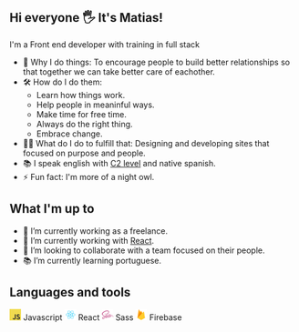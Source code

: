 ## Hi everyone 🖐 It's Matias!
I'm a Front end developer with training in full stack
- 🧠 Why I do things: To encourage people to build better relationships so that together we can take better care of eachother.
- 🛠 How do I do them:
    - Learn how things work.
    - Help people in meaninful ways.
    - Make time for free time.
    - Always do the right thing.
    - Embrace change.
- 🐱‍💻 What do I do to fulfill that: Designing and developing sites that focused on purpose and people.
- 📚 I speak english with [C2 level](https://www.efset.org/cert/i45EQi) and native spanish.
- ⚡️ Fun fact: I'm more of a night owl.

## What I'm up to
- 🔭 I’m currently working as a freelance.
- 🌱 I’m currently working with [React](https://react.dev/).
- 👯 I’m looking to collaborate with a team focused on their people.
- 📚 I’m currently learning portuguese.

## Languages and tools
<code><img height="20" src="https://raw.githubusercontent.com/github/explore/80688e429a7d4ef2fca1e82350fe8e3517d3494d/topics/javascript/javascript.png"></code>
Javascript
<code><img height="20" src="https://raw.githubusercontent.com/github/explore/80688e429a7d4ef2fca1e82350fe8e3517d3494d/topics/react/react.png"></code>
React
<code><img height="20" src="https://raw.githubusercontent.com/github/explore/80688e429a7d4ef2fca1e82350fe8e3517d3494d/topics/sass/sass.png"></code>
Sass
<code><img height="20" src="https://raw.githubusercontent.com/github/explore/80688e429a7d4ef2fca1e82350fe8e3517d3494d/topics/firebase/firebase.png"></code>
Firebase
